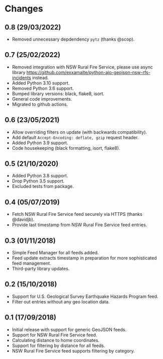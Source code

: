 # Changes

## 0.8 (29/03/2022)
* Removed unnecessary depdendency `pytz` (thanks @scop).

## 0.7 (25/02/2022)
* Removed integration with NSW Rural Fire Service, please use async library https://github.com/exxamalte/python-aio-geojson-nsw-rfs-incidents instead.
* Added Python 3.10 support.
* Removed Python 3.6 support.
* Bumped library versions: black, flake8, isort.
* General code improvements.
* Migrated to github actions.

## 0.6 (23/05/2021)
* Allow overriding filters on update (with backwards compatibility).
* Add default `Accept-Encoding: deflate, gzip` request header.
* Added Python 3.9 support.
* Code housekeeping (black formatting, isort, flake8).

## 0.5 (21/10/2020)
* Added Python 3.8 support.
* Drop Python 3.5 support.
* Excluded tests from package.

## 0.4 (05/07/2019)
* Fetch NSW Rural Fire Service feed securely via HTTPS (thanks @davidjb).
* Provide last timestamp from NSW Rural Fire Service feed entries.

## 0.3 (01/11/2018)
* Simple Feed Manager for all feeds added.
* Feed update extracts timestamp in preparation for more sophisticated feed management.
* Third-party library updates.

## 0.2 (15/10/2018)
* Support for U.S. Geological Survey Earthquake Hazards Program feed.
* Filter out entries without any geo location data.

## 0.1 (17/09/2018)
* Initial release with support for generic GeoJSON feeds.
* Support for NSW Rural Fire Service feed.
* Calculating distance to home coordinates.
* Support for filtering by distance for all feeds.
* NSW Rural Fire Service feed supports filtering by category.
